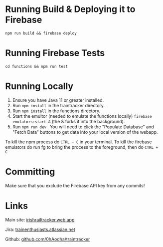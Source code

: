 # Running Build & Deploying it to Firebase
`npm run build && firebase deploy`

# Running Firebase Tests
`cd functions && npm run test`

# Running Locally
1. Ensure you have Java 11 or greater installed. 
2. Run `npm install` in the traintracker directory. 
3. Run `npm install` in the functions directory. 
4. Start the emultor (needed to emulate the functions locally) `firebase emulators:start &` (the & forks it into the background). 
5. Run `npm run dev `
You will need to click the "Populate Database" and "Fetch Data" buttons to get data into your local version of the webapp. 

To kill the npm process do `CTRL + C` in your terminal. 
To kill the firebase emulators do run fg to bring the process to the foreground, then do `CTRL + C`

# Committing 
Make sure that you exclude the Firebase API key from any commits!

# Links 
Main site: [irishrailtracker.web.app](https://irishrailtracker.web.app/) 

Jira: [trainenthusiasts.atlassian.net](https://trainenthusiasts.atlassian.net/jira/software/projects/TE/boards/1)

Github: [github.com/0hAodha/traintracker](https://github.com/0hAodha/traintracker)
